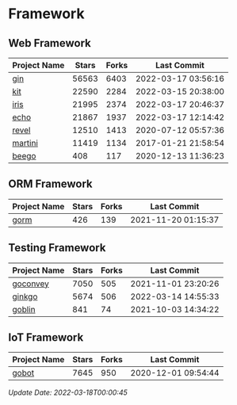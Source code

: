# Framework

## Web Framework
| Project Name | Stars | Forks | Last Commit |
| ------------ | ----- | ----- | ----------- |
| [gin](https://github.com/gin-gonic/gin) | 56563 | 6403 | 2022-03-17 03:56:16 |
| [kit](https://github.com/go-kit/kit) | 22590 | 2284 | 2022-03-15 20:38:00 |
| [iris](https://github.com/kataras/iris) | 21995 | 2374 | 2022-03-17 20:46:37 |
| [echo](https://github.com/labstack/echo) | 21867 | 1937 | 2022-03-17 12:14:42 |
| [revel](https://github.com/revel/revel) | 12510 | 1413 | 2020-07-12 05:57:36 |
| [martini](https://github.com/go-martini/martini) | 11419 | 1134 | 2017-01-21 21:58:54 |
| [beego](https://github.com/astaxie/beego) | 408 | 117 | 2020-12-13 11:36:23 |

## ORM Framework
| Project Name | Stars | Forks | Last Commit |
| ------------ | ----- | ----- | ----------- |
| [gorm](https://github.com/jinzhu/gorm) | 426 | 139 | 2021-11-20 01:15:37 |

## Testing Framework
| Project Name | Stars | Forks | Last Commit |
| ------------ | ----- | ----- | ----------- |
| [goconvey](https://github.com/smartystreets/goconvey) | 7050 | 505 | 2021-11-01 23:20:26 |
| [ginkgo](https://github.com/onsi/ginkgo) | 5674 | 506 | 2022-03-14 14:55:33 |
| [goblin](https://github.com/franela/goblin) | 841 | 74 | 2021-10-03 14:34:22 |

## IoT Framework
| Project Name | Stars | Forks | Last Commit |
| ------------ | ----- | ----- | ----------- |
| [gobot](https://github.com/hybridgroup/gobot) | 7645 | 950 | 2020-12-01 09:54:44 |

*Update Date: 2022-03-18T00:00:45*